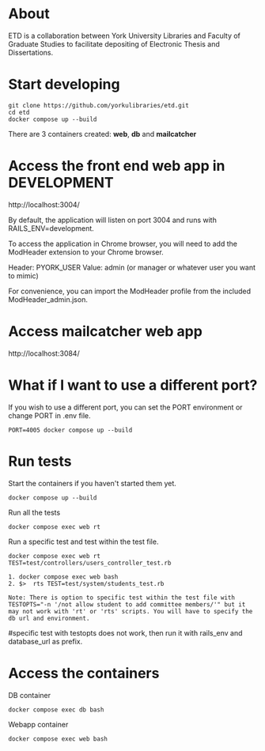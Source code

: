 # About

ETD is a collaboration between York University Libraries and Faculty of Graduate Studies to facilitate depositing of Electronic Thesis and Dissertations.

# Start developing

```
git clone https://github.com/yorkulibraries/etd.git
cd etd
docker compose up --build
```

There are 3 containers created: **web**, **db** and **mailcatcher**

# Access the front end web app in DEVELOPMENT 

http://localhost:3004/

By default, the application will listen on port 3004 and runs with RAILS_ENV=development.

To access the application in Chrome browser, you will need to add the ModHeader extension to your Chrome browser.

Header: PYORK_USER
Value: admin (or manager or whatever user you want to mimic)

For convenience, you can import the ModHeader profile from the included ModHeader_admin.json. 

# Access mailcatcher web app

http://localhost:3084/

# What if I want to use a different port?

If you wish to use a different port, you can set the PORT environment or change PORT in .env file.

```
PORT=4005 docker compose up --build
```

# Run tests

Start the containers if you haven't started them yet.

```
docker compose up --build
```

Run all the tests

```
docker compose exec web rt 
```

Run a specific test and test within the test file.
```
docker compose exec web rt TEST=test/controllers/users_controller_test.rb

1. docker compose exec web bash
2. $>  rts TEST=test/system/students_test.rb

Note: There is option to specific test within the test file with TESTOPTS="-n '/not allow student to add committee members/'" but it may not work with 'rt' or 'rts' scripts. You will have to specify the db url and environment. 

```
#specific test with testopts does not work, then run it with rails_env and database_url as prefix.

# Access the containers

DB container
```
docker compose exec db bash
```

Webapp container
```
docker compose exec web bash
```

